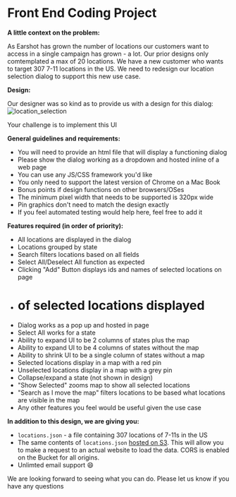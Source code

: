 # Front End Coding Project

**A little context on the problem:**

As Earshot has grown the number of locations our customers want to access in a single campaign has grown - a lot. Our prior designs only comtemplated a max of 20 locations. We have a new customer who wants to target 307 7-11 locations in the US. We need to redesign our location selection dialog to support this new use case.

**Design:**

Our designer was so kind as to provide us with a design for this dialog:
![location_selection](https://cloud.githubusercontent.com/assets/213594/9950318/f053ed1a-5d7e-11e5-9777-f9a61e6d6ad5.png)

Your challenge is to implement this UI

**General guidelines and requirements:**

- You will need to provide an html file that will display a functioning dialog
- Please show the dialog working as a dropdown and hosted inline of a web page
- You can use any JS/CSS framework you'd like
- You only need to support the latest version of Chrome on a Mac Book
- Bonus points if design functions on other browsers/OSes
- The minimum pixel width that needs to be supported is 320px wide
- Pin graphics don't need to match the design exactly
- If you feel automated testing would help here, feel free to add it

**Features required (in order of priority):**

- All locations are displayed in the dialog
- Locations grouped by state
- Search filters locations based on all fields
- Select All/Deselect All function as expected
- Clicking "Add" Button displays ids and names of selected locations on page
- # of selected locations displayed
- Dialog works as a pop up and hosted in page
- Select All works for a state
- Ability to expand UI to be 2 columns of states plus the map
- Ability to expand UI to be 4 columns of states without the map
- Ability to shrink UI to be a single column of states without a map
- Selected locations display in a map with a red pin
- Unselected locations display in a map with a grey pin
- Collapse/expand a state (not shown in design)
- "Show Selected" zooms map to show all selected locations
- "Search as I move the map" filters locations to be based what locations are visible in the map
- Any other features you feel would be useful given the use case

**In addition to this design, we are giving you:**

- `locations.json` - a file containing 307 locations of 7-11s in the US
- The same contents of `locations.json` [hosted on S3](https://s3.amazonaws.com/public.earshotinc.com/locations.json). This will allow you to make a request to an actual website to load the data. CORS is enabled on the Bucket for all origins.
- Unlimted email support :smile:

We are looking forward to seeing what you can do. Please let us know if you have any questions
